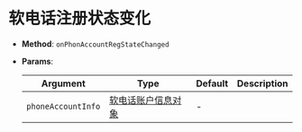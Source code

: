 # 软电话注册状态变化

- **Method**: `onPhonAccountRegStateChanged`

- **Params**:

    |      Argument      |          Type          | Default | Description |
    | ------------------ | ---------------------- | ------- | ----------- |
    | `phoneAccountInfo` | [软电话账户信息对象][] | -       |             |

[软电话账户信息对象]: ../objects/phone_account_info.md
